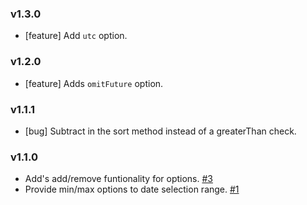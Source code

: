 ### v1.3.0

- [feature] Add `utc` option.

### v1.2.0

- [feature] Adds `omitFuture` option.

### v1.1.1

- [bug] Subtract in the sort method instead of a greaterThan check.

### v1.1.0

- Add's add/remove funtionality for options. [#3](https://github.com/tristen/datepickr/issues/3)
- Provide min/max options to date selection range. [#1](https://github.com/tristen/datepickr/issues/1)
